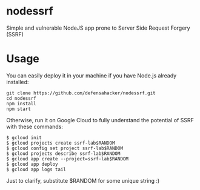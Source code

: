 # nodessrf
Simple and vulnerable NodeJS app prone to Server Side Request Forgery (SSRF)

# Usage

You can easily deploy it in your machine if you have Node.js already installed:
```
git clone https://github.com/defensahacker/nodessrf.git
cd nodessrf
npm install
npm start
```

Otherwise, run it on Google Cloud to fully understand the potential of SSRF with these commands:
```
$ gcloud init
$ gcloud projects create ssrf-lab$RANDOM
$ gcloud config set project ssrf-lab$RANDOM
$ gcloud projects describe ssrf-lab$RANDOM
$ gcloud app create --project=ssrf-lab$RANDOM
$ gcloud app deploy
$ gcloud app logs tail
```
Just to clarify, substitute $RANDOM for some unique string :)
